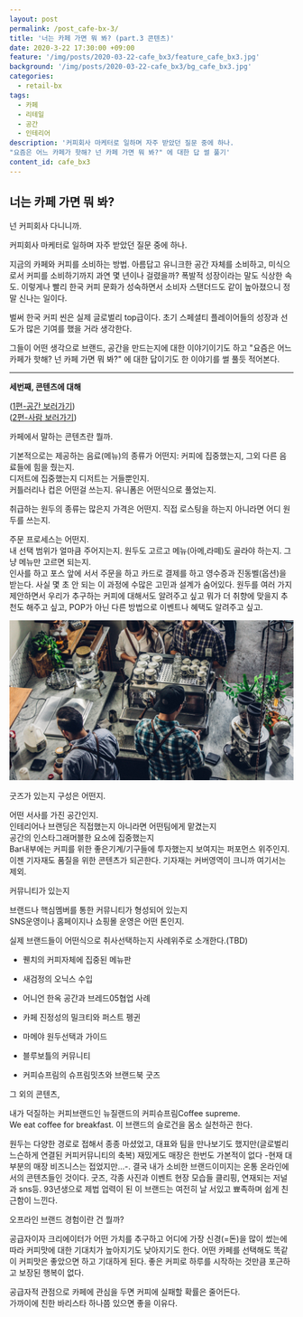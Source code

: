 ```yaml
---
layout: post
permalink: /post_cafe-bx-3/
title: '너는 카페 가면 뭐 봐? (part.3 콘텐츠)'
date: 2020-3-22 17:30:00 +09:00
feature: '/img/posts/2020-03-22-cafe_bx3/feature_cafe_bx3.jpg'
background: '/img/posts/2020-03-22-cafe_bx3/bg_cafe_bx3.jpg'
categories:
  - retail-bx
tags:
  - 카페
  - 리테일
  - 공간
  - 인테리어
description: '커피회사 마케터로 일하며 자주 받았던 질문 중에 하나.
"요즘은 어느 카페가 핫해? 넌 카페 가면 뭐 봐?" 에 대한 답 썰 풀기'
content_id: cafe_bx3
---
```


## 너는 카페 가면 뭐 봐?

넌 커피회사 다니니까.

커피회사 마케터로 일하며 자주 받았던 질문 중에 하나.

지금의 카페와 커피를 소비하는 방법.  아름답고 유니크한 공간 자체를 소비하고, 미식으로서 커피를 소비하기까지 과연 몇 년이나 걸렸을까? 폭발적 성장이라는 말도 식상한 속도. 이렇게나 빨리 한국 커피 문화가 성숙하면서 소비자 스탠더드도 같이 높아졌으니 정말 신나는 일이다.

벌써 한국 커피 씬은 실제 글로벌리 top급이다. 초기 스페셜티 플레이어들의 성장과 선도가 많은 기여를 했을 거라 생각한다.

그들이 어떤 생각으로 브랜드, 공간을 만드는지에 대한 이야기이기도 하고 "요즘은 어느 카페가 핫해? 넌 카페 가면 뭐 봐?" 에 대한 답이기도 한 이야기를 썰 풀듯 적어본다.

---

**세번째, 콘텐츠에 대해**

([1편-공간 보러가기](https://contxtrator.com/2020-03-22-cafe_bx1/))<Br>([2편-사람 보러가기](https://contxtrator.com/2020-03-22-cafe_bx2/))

카페에서 말하는 콘텐츠란 뭘까.

기본적으로는 제공하는 음료(메뉴)의 종류가 어떤지: 커피에 집중했는지, 그외 다른 음료들에 힘을 줬는지.<br>디저트에 집중했는지 디저트는 거들뿐인지.<br>커틀러리나 컵은 어떤걸 쓰는지. 유니폼은 어떤식으로 풀었는지.

취급하는 원두의 종류는 많은지 가격은 어떤지. 직접 로스팅을 하는지 아니라면 어디 원두를 쓰는지.

주문 프로세스는 어떤지.<br>	내 선택 범위가 얼마큼 주어지는지. 원두도 고르고 메뉴(아메,라떼)도 골라야 하는지. 그냥 메뉴만 고르면 되는지. <br>인사를 하고 포스 앞에 서서 주문을 하고 카드로 결제를 하고 영수증과 진동벨(옵션)을 받는다. 사실 몇 초 안 되는 이 과정에 수많은 고민과 설계가 숨어있다. 원두를 여러 가지 제안하면서 우리가 추구하는 커피에 대해서도 알려주고 싶고 뭐가 더 취향에 맞을지 추천도 해주고 싶고, POP가 아닌 다른 방법으로 이벤트나 혜택도 알려주고 싶고.

**![coffee_bar](../img/posts/2020-03-22-cafe_bx2/img5.jpg)**

굿즈가 있는지 구성은 어떤지.<br>

어떤 서사를 가진 공간인지.<br>인테리어나 브랜딩은 직접했는지 아니라면 어떤팀에게 맡겼는지<br>공간의 인스타그래머블한 요소에 집중했는지<br>Bar내부에는 커피를 위한 좋은기계/기구들에 투자했는지 보여지는 퍼포먼스 위주인지.<br>이젠 기자재도 품질을 위한 콘텐츠가 되곤한다. 기자재는 커버영역이 크니까 여기서는 제외.

커뮤니티가 있는지

브랜드나 핵심멤버를 통한 커뮤니티가 형성되어 있는지<br>SNS운영이나 홈페이지나 쇼핑몰 운영은 어떤 톤인지.



실제 브랜드들이 어떤식으로 취사선택하는지 사례위주로 소개한다.(TBD)

- 퀜치의 커피자체에 집중된 메뉴판

- 새검정의 오닉스 수입

- 어니언 한옥 공간과 브레드05협업 사례
- 카페 진정성의 밀크티와 퍼스트 펭귄
- 마메야 원두선택과 가이드
- 블루보틀의 커뮤니티
- 커피슈프림의 슈프림밋츠와 브랜드북 굿즈



그 외의 콘텐츠,

내가 덕질하는 커피브랜드인 뉴질랜드의 커피슈프림Coffee supreme. <br>We eat coffee for breakfast. 이 브랜드의 슬로건을 몸소 실천하곤 한다.



원두는 다양한 경로로 접해서 종종 마셨었고, 대표와 팀을 만나보기도 했지만(글로벌리 느슨하게 연결된 커피커뮤니티의 축복) 재밌게도 매장은 한번도 가본적이 없다 -현재 대부분의 매장 비즈니스는 접었지만...-. 결국 내가 소비한 브랜드이미지는 온통 온라인에서의 콘텐츠들인 것이다. 굿즈, 각종 사진과 이벤트 현장 모습들 클리핑, 연재되는 저널과 sns등. 93년생으로 제법 업력이 된 이 브랜드는 여전히 날 서있고 뾰족하며 쉽게 친근함이 느낀다.



오프라인 브랜드 경험이란 건 뭘까?

공급자이자 크리에이터가 어떤 가치를 추구하고 어디에 가장 신경(=돈)을 많이 썼는에 따라 커피맛에 대한 기대치가 높아지기도 낮아지기도 한다. 어떤 카페를 선택해도 똑같이 커피맛은 좋았으면 하고 기대하게 된다. 좋은 커피로 하루를 시작하는 것만큼 포근하고 보장된 행복이 없다.

공급자적 관점으로 카페에 관심을 두면 커피에 실패할 확률은 줄어든다. <br>가까이에 친한 바리스타 하나쯤 있으면 좋을 이유다.
